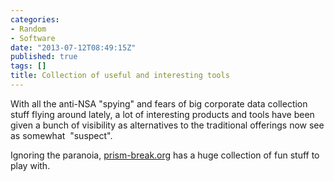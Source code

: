 ```yaml
---
categories:
- Random
- Software
date: "2013-07-12T08:49:15Z"
published: true
tags: []
title: Collection of useful and interesting tools
---
```


With all the anti-NSA "spying" and fears of big corporate data
collection stuff flying around lately, a lot of interesting products and
tools have been given a bunch of visibility as alternatives to the
traditional offerings now see as somewhat  "suspect".

Ignoring the paranoia, [prism-break.org](https://prism-break.org/) has a
huge collection of fun stuff to play with.
